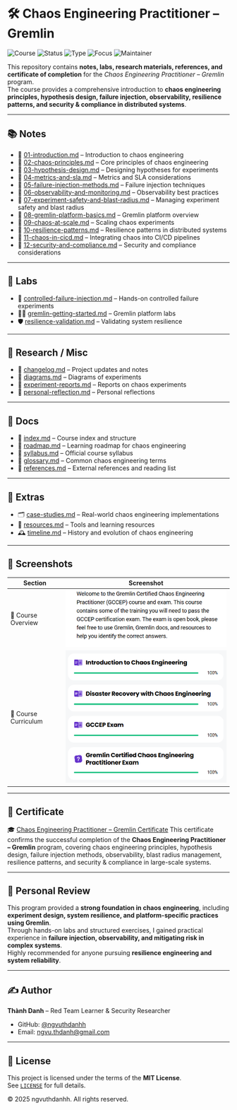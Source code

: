 # 🛠️ Chaos Engineering Practitioner – Gremlin

![Course](https://img.shields.io/badge/Gremlin-Chaos%20Engineering%20Practitioner-darkgreen?style=flat-square&logo=gremlin)
![Status](https://img.shields.io/badge/Status-Completed-brightgreen?style=flat-square&logo=verizon)
![Type](https://img.shields.io/badge/Type-Learning%20Program-orange?style=flat-square&logo=notion)
![Focus](https://img.shields.io/badge/Focus-Chaos%20Engineering%20%26%20Resilience-informational?style=flat-square&logo=cloudflare)
![Maintainer](https://img.shields.io/badge/Maintainer-Thành%20Danh-blueviolet?style=flat-square&logo=github)

This repository contains **notes, labs, research materials, references, and certificate of completion** for the *Chaos Engineering Practitioner – Gremlin* program.  
The course provides a comprehensive introduction to **chaos engineering principles, hypothesis design, failure injection, observability, resilience patterns, and security & compliance in distributed systems**.

---

## 📚 Notes
- 📘 [01-introduction.md](./notes/01-introduction.md) – Introduction to chaos engineering  
- 📘 [02-chaos-principles.md](./notes/02-chaos-principles.md) – Core principles of chaos engineering  
- 📘 [03-hypothesis-design.md](./notes/03-hypothesis-design.md) – Designing hypotheses for experiments  
- 📘 [04-metrics-and-sla.md](./notes/04-metrics-and-sla.md) – Metrics and SLA considerations  
- 📘 [05-failure-injection-methods.md](./notes/05-failure-injection-methods.md) – Failure injection techniques  
- 📘 [06-observability-and-monitoring.md](./notes/06-observability-and-monitoring.md) – Observability best practices  
- 📘 [07-experiment-safety-and-blast-radius.md](./notes/07-experiment-safety-and-blast-radius.md) – Managing experiment safety and blast radius  
- 📘 [08-gremlin-platform-basics.md](./notes/08-gremlin-platform-basics.md) – Gremlin platform overview  
- 📘 [09-chaos-at-scale.md](./notes/09-chaos-at-scale.md) – Scaling chaos experiments  
- 📘 [10-resilience-patterns.md](./notes/10-resilience-patterns.md) – Resilience patterns in distributed systems  
- 📘 [11-chaos-in-cicd.md](./notes/11-chaos-in-cicd.md) – Integrating chaos into CI/CD pipelines  
- 📘 [12-security-and-compliance.md](./notes/12-security-and-compliance.md) – Security and compliance considerations  

---

## 🧪 Labs
- 🧱 [controlled-failure-injection.md](./labs/controlled-failure-injection.md) – Hands-on controlled failure experiments  
- 🧑‍💻 [gremlin-getting-started.md](./labs/gremlin-getting-started.md) – Gremlin platform labs  
- 🛡️ [resilience-validation.md](./labs/resilience-validation.md) – Validating system resilience  

---

## 🔬 Research / Misc
- 📄 [changelog.md](./misc/changelog.md) – Project updates and notes  
- 📄 [diagrams.md](./misc/diagrams.md) – Diagrams of experiments  
- 📄 [experiment-reports.md](./misc/experiment-reports.md) – Reports on chaos experiments  
- 📄 [personal-reflection.md](./misc/personal-reflection.md) – Personal reflections  

---

## 📖 Docs
- 📘 [index.md](./docs/index.md) – Course index and structure  
- 📘 [roadmap.md](./docs/roadmap.md) – Learning roadmap for chaos engineering  
- 📘 [syllabus.md](./docs/syllabus.md) – Official course syllabus  
- 📘 [glossary.md](./docs/glossary.md) – Common chaos engineering terms  
- 📘 [references.md](./docs/references.md) – External references and reading list  

---

## 🧩 Extras
- 🗂️ [case-studies.md](./extras/case-studies.md) – Real-world chaos engineering implementations  
- 🧰 [resources.md](./extras/resources.md) – Tools and learning resources  
- 🕰️ [timeline.md](./extras/timeline.md) – History and evolution of chaos engineering  

---

## 📸 Screenshots

| Section | Screenshot |
|--------------------------|------------|
| 🧭 Course Overview | ![](./screenshots/course-des.png) |
| 📘 Course Curriculum | ![](./scrennshots/course.png) |

---

## 📜 Certificate
🎓 [Chaos Engineering Practitioner – Gremlin Certificate](./cert/4d0d145e-d6bd-4194-85a8-d15aa1556d45.pdf)
This certificate confirms the successful completion of the **Chaos Engineering Practitioner – Gremlin** program, covering chaos engineering principles, hypothesis design, failure injection methods, observability, blast radius management, resilience patterns, and security & compliance in large-scale systems.

---

## 📝 Personal Review
This program provided a **strong foundation in chaos engineering**, including **experiment design, system resilience, and platform-specific practices using Gremlin**.  
Through hands-on labs and structured exercises, I gained practical experience in **failure injection, observability, and mitigating risk in complex systems**.  
Highly recommended for anyone pursuing **resilience engineering and system reliability**.

---

## ✍️ Author  

**Thành Danh** – Red Team Learner & Security Researcher  

- GitHub: [@ngvuthdanhh](https://github.com/ngvuthdanhh)  
- Email: ngvu.thdanh@gmail.com   

---

## 📄 License  

This project is licensed under the terms of the **MIT License**.  
See [`LICENSE`](./LICENSE) for full details.  

© 2025 ngvuthdanhh. All rights reserved.  
